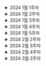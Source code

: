 <details>
    <summary>2024 1월 1주차</summary>

- 백준 알고리즘 19941
- TIL 설정 및 마크다운 기본 문법 정리

</details>

<details>
    <summary>2024 1월 2주차</summary>

- 백준 알고리즘 16234, 2531, 2206, 14719
- 사이드 프로젝트 기술 스택 회의
- 사이드 프로젝트 멀티 모듈, 테스트 코드 셋팅

</details>

<details>
    <summary>2024 1월 3주차</summary>

- 백준 알고리즘 2304
- 사이드 프로젝트 SpringRestDocs 셋팅
- 사이드 프로젝트 ERD, 요구사항 정의서 회의
- 사이드 프로젝트 Spring REST Docs + SwaggerUI 적용 

</details>

<details>
    <summary>2024 1월 4주차</summary>

- 백준 알고리즘 2668
- REST Docs 사용법 및 예제 작성
- 사이드 프로젝트 게시판 CRUD + 댓글 CRUD + 테스트 코드 작성 (50퍼 진행완료)

</details>

<details>
    <summary>2024 1월 5주차</summary>

- 프로그래머스 숨박꼭질, 피로도
- 사이드 프로젝트 공통 기능 개발(QueryDsl설정, RestDocs 테스트 코드, Converter, 페이징 처리)

</details>

<details>
    <summary>2024 2월 2주차</summary>

- 사이드 프로젝트 리펙토링 및 코드 개선 방향 점검

</details>

<details>
    <summary>2024 2월 3주차</summary>

- 백준코드 1903 
- 사이드 프로젝트 사전 팀플 종료
- 프로젝트 이슈 관련 정리

</details>

<details>
    <summary>2024 2월 4주차</summary>

- 사이드 프로젝트 10일 만에 쇼핑몰 백엔드 만들기
- JPA 재학습

</details>

<details>
    <summary>2024 3월 2주차</summary>

- 알고리즘 백준 10870, 15649, 27433, 1904
- 프로그래머스 Sql 문제 풀이
- 사이드 프로젝트 쇼핑몰 만들기 개인프로젝트로 전환(멀티모듈 구성부터 재설정)

</details>